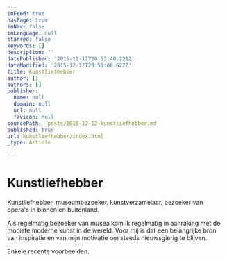 ```yaml
---
inFeed: true
hasPage: true
inNav: false
inLanguage: null
starred: false
keywords: []
description: ''
datePublished: '2015-12-12T20:53:40.121Z'
dateModified: '2015-12-12T20:53:06.622Z'
title: Kunstliefhebber
author: []
authors: []
publisher:
  name: null
  domain: null
  url: null
  favicon: null
sourcePath: _posts/2015-12-12-kunstliefhebber.md
published: true
url: kunstliefhebber/index.html
_type: Article

---
```

# Kunstliefhebber

Kunstliefhebber, museumbezoeker, kunstverzamelaar, bezoeker van opera's in binnen en buitenland.

Als regelmatig bezoeker van musea kom ik regelmatig in aanraking met de mooiste moderne kunst in de wereld. Voor mij is dat een belangrijke bron van inspiratie en van mijn motivatie om steeds nieuwsgierig te blijven. 

Enkele recente voorbeelden.
